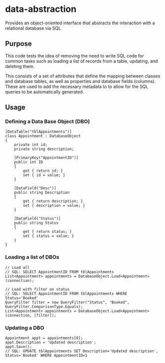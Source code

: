 # data-abstraction
Provides an object-oriented interface that abstracts the interaction with a relational database via SQL

## Purpose
This code tests the idea of removing the need to write SQL code for common tasks such as loading a list of records from a table, updating, and deleting them.

This consists of a set of attributes that define the mapping between classes and database tables, as well as properties and database fields (columns). These are used to add the necessary metadata to to allow for the SQL queries to be automatically generated. 

## Usage
### Defining a Data Base Object (DBO)
```
[DataTable("tblAppointments")]
class Appointment : DatabaseObject
{
    private int id;
    private string description;

    [PrimaryKey("AppointmentID")]
    public int ID
    {
        get { return id; }
        set { id = value; }
    }

    [DataField("Desc")]
    public string Description
    {
        get { return description; }
        set { description = value; }
    }
    
    [DataField("Status")]
    public string Status
    {
        get { return status; }
        set { status = value; }
    }
}
```

### Loading a list of DBOs
```
// Load all
// SQL: SELECT AppointmentID FROM tblAppointments
List<Appointment> appointments = DatabaseObject.Load<Appointment>(connection);

// Load with filter on status
// SQL: SELECT AppointmentID FROM tblAppointments WHERE Status='Booked'
QueryFilter filter = new QueryFilter("Status", "Booked", QueryFilter.ComparisonType.Equals);
List<Appointment> appointments = DatabaseObject.Load<Appointment>(connection, [filter]);
```

### Updating a DBO
```
Appointment appt = appointments[0];
appt.Description = 'Updated description';
appt.Save();
// SQL: UPDATE tblAppointments SET Description='Updated description', Status='Booked' WHERE AppointmentID=1
```
